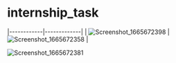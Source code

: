 # internship_task

|------------|-------------|
| ![Screenshot_1665672398](https://user-images.githubusercontent.com/78448350/195629674-9ab0758e-f4fb-4150-b652-474788bba6a2.png) | ![Screenshot_1665672358](https://user-images.githubusercontent.com/78448350/195629744-178a7c24-6938-41ae-ba34-7f0ef739633e.png) |

![Screenshot_1665672381](https://user-images.githubusercontent.com/78448350/195629773-3a4d041c-cb4c-4e79-8c44-f60fa98b5525.png)
